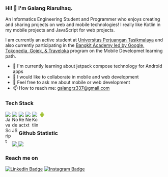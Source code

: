### Hi! 👋 I'm Galang Riarulhaq.


An Informatics Engineering Student and Programmer who enjoys creating and sharing projects on web and mobile technologies! I really like Kotlin in my mobile projects and JavaScript for web projects. 

I am currently an active student at [Universitas Perjuangan Tasikmalaya](https://unper.ac.id/) and also currently participating in the [Bangkit Academy led by Google, Tokopedia, Gojek, & Traveloka](https://bangkit.academy) program on the Mobile Developmet learning path.


- 🌱 I'm currently learning about jetpack compose technology for Android apps
- 👯 I would like to collaborate in mobile and web development
- 💬 Feel free to ask me about mobile or web development
- 📫 How to reach me: galangrz337@gmail.com


### Tech Stack
  <a href="#"><img align="left" alt="JavaScript" title="JavaScript" width="21px" src="https://upload.wikimedia.org/wikipedia/commons/9/99/Unofficial_JavaScript_logo_2.svg" /></a>
  <a href="https://nodejs.org/"><img align="left" alt="NodeJS" title="NodeJS" width="21px" src="https://seeklogo.com/images/N/nodejs-logo-FBE122E377-seeklogo.com.png" /></a>
  <a href="https://reactjs.org/"><img align="left" alt="React" title="React" width="21px" src="https://cdn.worldvectorlogo.com/logos/react-2.svg" /></a>
  <a href="https://nextjs.org/"><img align="left" alt="Next" title="Next (React SSR Framework)" width="21px" src="https://iconape.com/wp-content/files/gm/82643/svg/next-js.svg" /></a>
  <a href="https://kotlinlang.org/"><img align="left" alt="Kotlin" title="Kotlin" width="21px" src="https://upload.wikimedia.org/wikipedia/commons/thumb/0/06/Kotlin_Icon.svg/768px-Kotlin_Icon.svg.png?20171012085709" /></a>
  <a href="https://developer.android.com/"><img align="left" alt="Android" title="Android" width="21px" src="https://raw.githubusercontent.com/devicons/devicon/master/icons/android/android-original-wordmark.svg" /></a>
   
  <br>
  <br>

### Github Statistic
<p align="left">
<a href="https://github.com/galangriarulhaq">
  <img height="180em" src="https://github-readme-stats-eight-theta.vercel.app/api?username=galangriarulhaq&show_icons=true&theme=algolia&include_all_commits=true&count_private=true"/>
  <img height="180em" src="https://github-readme-stats-eight-theta.vercel.app/api/top-langs/?username=galangriarulhaq&layout=compact&langs_count=8&theme=algolia"/>
</a>
</p>

### Reach me on
[![Linkedin Badge][linkedin-shield]][linkedin-url]
[![Instagram Badge][instagram-shield]][instagram-url]

[linkedin-shield]: https://img.shields.io/badge/-galangriarulhaq-blue?style=flat-square&logo=Linkedin&logoColor=white
[linkedin-url]: https://www.linkedin.com/in/galangriarulhaq/

[instagram-shield]: https://img.shields.io/badge/-galangriarulhaq-pink?style=flat-square&logo=Instagram&logoColor=white
[instagram-url]: https://www.instagram.com/riarulhaq/

